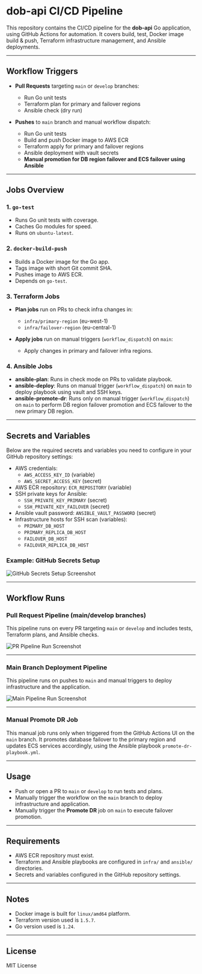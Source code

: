 # dob-api CI/CD Pipeline

This repository contains the CI/CD pipeline for the **dob-api** Go application, using GitHub Actions for automation. It covers build, test, Docker image build & push, Terraform infrastructure management, and Ansible deployments.

---

## Workflow Triggers

- **Pull Requests** targeting `main` or `develop` branches:
  - Run Go unit tests
  - Terraform plan for primary and failover regions
  - Ansible check (dry run)

- **Pushes** to `main` branch and manual workflow dispatch:
  - Run Go unit tests
  - Build and push Docker image to AWS ECR
  - Terraform apply for primary and failover regions
  - Ansible deployment with vault secrets
  - **Manual promotion for DB region failover and ECS failover using Ansible**

---

## Jobs Overview

### 1. `go-test`

- Runs Go unit tests with coverage.
- Caches Go modules for speed.
- Runs on `ubuntu-latest`.

### 2. `docker-build-push`

- Builds a Docker image for the Go app.
- Tags image with short Git commit SHA.
- Pushes image to AWS ECR.
- Depends on `go-test`.

### 3. Terraform Jobs

- **Plan jobs** run on PRs to check infra changes in:
  - `infra/primary-region` (eu-west-1)
  - `infra/failover-region` (eu-central-1)

- **Apply jobs** run on manual triggers (`workflow_dispatch`) on `main`:
  - Apply changes in primary and failover infra regions.

### 4. Ansible Jobs

- **ansible-plan**: Runs in check mode on PRs to validate playbook.
- **ansible-deploy**: Runs on manual trigger (`workflow_dispatch`) on `main` to deploy playbook using vault and SSH keys.
- **ansible-promote-dr**: Runs only on manual trigger (`workflow_dispatch`) on `main` to perform DB region failover promotion and ECS failover to the new primary DB region.

---

## Secrets and Variables

Below are the required secrets and variables you need to configure in your GitHub repository settings:

- AWS credentials:  
  - `AWS_ACCESS_KEY_ID` (variable)  
  - `AWS_SECRET_ACCESS_KEY` (secret)  
- AWS ECR repository: `ECR_REPOSITORY` (variable)  
- SSH private keys for Ansible:  
  - `SSH_PRIVATE_KEY_PRIMARY` (secret)  
  - `SSH_PRIVATE_KEY_FAILOVER` (secret)  
- Ansible vault password: `ANSIBLE_VAULT_PASSWORD` (secret)  
- Infrastructure hosts for SSH scan (variables):  
  - `PRIMARY_DB_HOST`  
  - `PRIMARY_REPLICA_DB_HOST`  
  - `FAILOVER_DB_HOST`  
  - `FAILOVER_REPLICA_DB_HOST`

### Example: GitHub Secrets Setup

![GitHub Secrets Setup Screenshot](./docs/github-secrets-setup.png)

---

## Workflow Runs

### Pull Request Pipeline (main/develop branches)

This pipeline runs on every PR targeting `main` or `develop` and includes tests, Terraform plans, and Ansible checks.

![PR Pipeline Run Screenshot](./docs/pr-pipeline-run.png)

---

### Main Branch Deployment Pipeline

This pipeline runs on pushes to `main` and manual triggers to deploy infrastructure and the application.

![Main Pipeline Run Screenshot](./docs/main-pipeline-run.png)

---

### Manual Promote DR Job

This manual job runs only when triggered from the GitHub Actions UI on the `main` branch. It promotes database failover to the primary region and updates ECS services accordingly, using the Ansible playbook `promote-dr-playbook.yml`.

---

## Usage

- Push or open a PR to `main` or `develop` to run tests and plans.
- Manually trigger the workflow on the `main` branch to deploy infrastructure and application.
- Manually trigger the **Promote DR** job on `main` to execute failover promotion.

---

## Requirements

- AWS ECR repository must exist.
- Terraform and Ansible playbooks are configured in `infra/` and `ansible/` directories.
- Secrets and variables configured in the GitHub repository settings.

---

## Notes

- Docker image is built for `linux/amd64` platform.
- Terraform version used is `1.5.7`.
- Go version used is `1.24`.

---

## License

MIT License